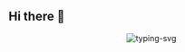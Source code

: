 ## Hi there 👋

<!--
**LaniakeaDG/LaniakeaDG** is a ✨ _special_ ✨ repository because its `README.md` (this file) appears on your GitHub profile.

Here are some ideas to get you started:

- 🔭 I’m currently working on ...
- 🌱 I’m currently learning ...
- 👯 I’m looking to collaborate on ...
- 🤔 I’m looking for help with ...
- 💬 Ask me about ...
- 📫 How to reach me: ...
- 😄 Pronouns: ...
- ⚡ Fun fact: ...
-->

<p align="center">
   <img src="https://readme-typing-svg.herokuapp.com?color=28696B&size=21&center=true&lines=%E9%97%AA%E9%97%AA%E5%8F%91%E4%BA%AE%EF%BC%8C%E9%97%AA%E9%97%AA%E5%8F%91%E4%BA%AE;Achuan-2+%E7%A5%9D%E4%BD%A0%E4%BB%8A%E6%97%A5%E6%84%89%E5%BF%AB" alt="typing-svg">
</p>


